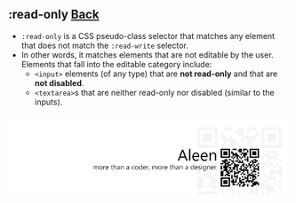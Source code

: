 ## :read-only [**Back**](./../pseudoClass.md)

- `:read-only` is a CSS pseudo-class selector that matches any element that does not match the `:read-write` selector.
- In other words, it matches elements that are not editable by the user. Elements that fall into the editable category include:
    - `<input>` elements (of any type) that are **not read-only** and that are **not disabled**.
    - `<textarea>`s that are neither read-only nor disabled (similar to the inputs).

<a href="http://aleen42.github.io/" target="_blank" ><img src="./../../../pic/tail.gif"></a>